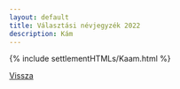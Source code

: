 ```yaml
---
layout: default
title: Választási névjegyzék 2022
description: Kám
---
```


{% include settlementHTMLs/Kaam.html %}

[Vissza](./)